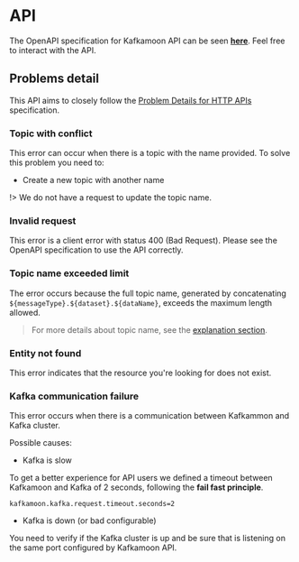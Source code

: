 # API

The OpenAPI specification for Kafkamoon API can be seen [**here**](https://kafkamoon.platformoon.com/swagger-ui/index.html). Feel free to interact with the API.

## Problems detail

This API aims to closely follow the [Problem Details for HTTP APIs](https://www.rfc-editor.org/rfc/rfc7807)
specification.

### Topic with conflict

This error can occur when there is a topic with the name provided. To solve this problem you need to:

- Create a new topic with another name

!> We do not have a request to update the topic name.

### Invalid request

This error is a client error with status 400 (Bad Request). Please see the OpenAPI specification to use the API
correctly.

### Topic name exceeded limit

The error occurs because the full topic name, generated by concatenating `${messageType}.${dataset}.${dataName}`,
exceeds the maximum length allowed.

> For more details about topic name, see the [explanation section](explanation/?id=topic-name).

### Entity not found

This error indicates that the resource you're looking for does not exist.

### Kafka communication failure

This error occurs when there is a communication between Kafkammon and Kafka cluster.

Possible causes:

- Kafka is slow

To get a better experience for API users we defined a timeout between Kafkamoon and Kafka of 2 seconds, following the
**fail fast principle**.

```properties
kafkamoon.kafka.request.timeout.seconds=2
```

- Kafka is down (or bad configurable)

You need to verify if the Kafka cluster is up and be sure that is listening on the same port configured by Kafkamoon API.
